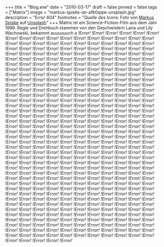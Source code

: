 +++
title = "Blog.exe"
date = "2010-03-17"
draft = false
pinned = false
tags = ["Matrix"]
image = "markus-spiske-iar-afb0qqw-unsplash.jpg"
description = "Error 404"
footnotes = "*Quelle des Icons:* Foto von [Markus Spiske](https://unsplash.com/de/@markusspiske?utm_source=unsplash&utm_medium=referral&utm_content=creditCopyText) auf [Unsplash](https://unsplash.com/de/fotos/iar-afB0QQw?utm_source=unsplash&utm_medium=referral&utm_content=creditCopyText)"
+++
Matrix ist ein Science-Fiction-Film aus dem Jahr 1999. Regie und Drehbuch stammen von den Geschwistern Lana und Lily Wachowski, bekannnt auuuuuuch a *!Error! !Error! !Error! !Error! !Error! !Error! !Error! !Error! !Error! !Error! !Error! !Error! !Error! !Error! !Error! !Error! !Error! !Error! !Error! !Error! !Error! !Error! !Error! !Error! !Error! !Error! !Error! !Error! !Error! !Error! !Error! !Error! !Error! !Error! !Error! !Error! !Error! !Error! !Error! !Error! !Error! !Error! !Error! !Error! !Error! !Error! !Error! !Error! !Error! !Error! !Error! !Error! !Error! !Error! !Error! !Error! !Error! !Error! !Error! !Error! !Error! !Error! !Error! !Error! !Error! !Error! !Error! !Error! !Error! !Error! !Error! !Error! !Error! !Error! !Error! !Error! !Error! !Error! !Error! !Error! !Error! !Error! !Error! !Error! !Error! !Error! !Error! !Error!  !Error! !Error! !Error! !Error! !Error! !Error! !Error! !Error! !Error! !Error! !Error! !Error! !Error! !Error! !Error! !Error! !Error! !Error! !Error! !Error! !Error! !Error! !Error! !Error! !Error! !Error! !Error! !Error! !Error! !Error! !Error! !Error! !Error! !Error! !Error! !Error! !Error! !Error! !Error! !Error! !Error! !Error! !Error! !Error! !Error! !Error! !Error! !Error! !Error! !Error! !Error! !Error! !Error! !Error! !Error! !Error! !Error! !Error! !Error! !Error! !Error! !Error! !Error! !Error! !Error! !Error! !Error! !Error! !Error! !Error! !Error! !Error! !Error! !Error! !Error! !Error! !Error! !Error! !Error! !Error! !Error! !Error! !Error! !Error! !Error! !Error! !Error! !Error!   !Error! !Error! !Error! !Error! !Error! !Error! !Error! !Error! !Error! !Error! !Error! !Error! !Error! !Error! !Error! !Error! !Error! !Error! !Error! !Error! !Error! !Error! !Error! !Error! !Error! !Error! !Error! !Error! !Error! !Error! !Error! !Error! !Error! !Error! !Error! !Error! !Error! !Error! !Error! !Error! !Error! !Error! !Error! !Error! !Error! !Error! !Error! !Error! !Error! !Error! !Error! !Error! !Error! !Error! !Error! !Error! !Error! !Error! !Error! !Error! !Error! !Error! !Error! !Error! !Error! !Error! !Error! !Error! !Error! !Error! !Error! !Error! !Error! !Error! !Error! !Error! !Error! !Error! !Error! !Error! !Error! !Error! !Error! !Error! !Error! !Error! !Error! !Error!   !Error! !Error! !Error! !Error! !Error! !Error! !Error! !Error! !Error! !Error! !Error! !Error! !Error! !Error! !Error! !Error! !Error! !Error! !Error! !Error! !Error! !Error! !Error! !Error! !Error! !Error! !Error! !Error! !Error! !Error! !Error! !Error! !Error! !Error! !Error! !Error! !Error! !Error! !Error! !Error! !Error! !Error! !Error! !Error! !Error! !Error! !Error! !Error! !Error! !Error! !Error! !Error! !Error! !Error! !Error! !Error! !Error! !Error! !Error! !Error! !Error! !Error! !Error! !Error! !Error! !Error! !Error! !Error! !Error! !Error! !Error! !Error! !Error! !Error! !Error! !Error! !Error! !Error! !Error! !Error! !Error! !Error! !Error! !Error! !Error! !Error! !Error! !Error!   !Error! !Error! !Error! !Error! !Error! !Error! !Error! !Error! !Error! !Error! !Error! !Error! !Error! !Error! !Error! !Error! !Error! !Error! !Error! !Error! !Error! !Error! !Error! !Error! !Error! !Error! !Error! !Error! !Error! !Error! !Error! !Error! !Error! !Error! !Error! !Error! !Error! !Error! !Error! !Error! !Error! !Error! !Error! !Error! !Error! !Error! !Error! !Error! !Error! !Error! !Error! !Error! !Error! !Error! !Error! !Error! !Error! !Error! !Error! !Error! !Error! !Error! !Error! !Error! !Error! !Error! !Error! !Error! !Error! !Error! !Error! !Error! !Error! !Error! !Error! !Error! !Error! !Error! !Error! !Error! !Error! !Error! !Error! !Error! !Error! !Error! !Error! !Error!*